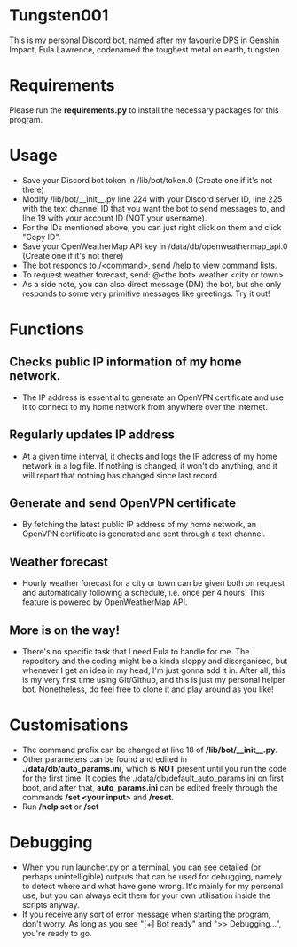 # Tungsten001
This is my personal Discord bot, named after my favourite DPS in Genshin Impact, Eula Lawrence,
codenamed the toughest metal on earth, tungsten.

# Requirements
Please run the __requirements.py__ to install the necessary packages for this program.

# Usage
- Save your Discord bot token in /lib/bot/token.0 (Create one if it's not there)
- Modify /lib/bot/\_\_init\_\_.py line 224 with your Discord server ID, 
  line 225 with the text channel ID that you want the bot to send messages to,
  and line 19 with your account ID (NOT your username). 
- For the IDs mentioned above, you can just right click on them and click "Copy ID".
- Save your OpenWeatherMap API key in /data/db/openweathermap_api.0 (Create one if it's not there)
- The bot responds to /\<command\>, send /help to view command lists.
- To request weather forecast, send: @\<the bot\> weather \<city or town\>
- As a side note, you can also direct message (DM) the bot, but she only responds to some very primitive messages like greetings. Try it out!

# Functions
## Checks public IP information of my home network.
- The IP address is essential to generate an OpenVPN certificate and use it to connect to my home network from anywhere over the internet.

## Regularly updates IP address
- At a given time interval, it checks and logs the IP address of my home network in a log file. If nothing is changed, it won't do anything, and it will report that nothing has changed since last record.

## Generate and send OpenVPN certificate
- By fetching the latest public IP address of my home network, an OpenVPN certificate is generated and sent through a text channel.

## Weather forecast
- Hourly weather forecast for a city or town can be given both on request and automatically following a schedule, i.e. once per 4 hours. This feature is powered by OpenWeatherMap API.

## More is on the way!
- There's no specific task that I need Eula to handle for me. The repository and the coding might be a kinda sloppy and disorganised, but whenever I get an idea in my head, I'm just gonna add it in. After all, this is my very first time using Git/Github, and this is just my personal helper bot. Nonetheless, do feel free to clone it and play around as you like!

# Customisations
- The command prefix can be changed at line 18 of __/lib/bot/\_\_init\_\_.py__.
- Other parameters can be found and edited in **./data/db/auto_params.ini**, which is **NOT** present until you run the code for the first time. It copies the ./data/db/default_auto_params.ini on first boot, and after that, **auto_params.ini** can be edited freely through the commands **/set \<your input\>** and **/reset**.
- Run **/help set** or **/set**

# Debugging
- When you run launcher.py on a terminal, you can see detailed (or perhaps unintelligible) outputs that can be used for debugging, namely to detect where and what have gone wrong. It's mainly for my personal use, but you can always edit them for your own utilisation inside the scripts anyway.
- If you receive any sort of error message when starting the program, don't worry. As long as you see "\[+\] Bot ready" and ">> Debugging...", you're ready to go.
